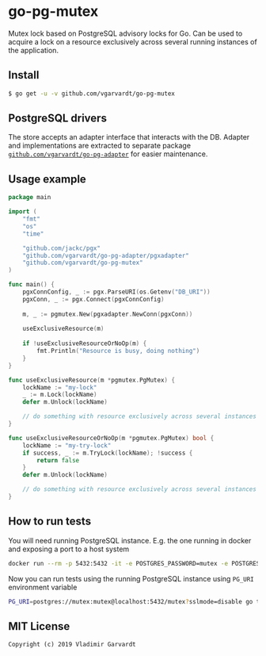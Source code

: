 # go-pg-mutex

Mutex lock based on PostgreSQL advisory locks for Go. Can be used to acquire a lock on a resource exclusively across several running instances of the application.

## Install

```bash
$ go get -u -v github.com/vgarvardt/go-pg-mutex
```

## PostgreSQL drivers

The store accepts an adapter interface that interacts with the DB. Adapter and implementations are extracted to separate package [`github.com/vgarvardt/go-pg-adapter`](https://github.com/vgarvardt/go-pg-adapter) for easier maintenance.

## Usage example

```go
package main

import (
	"fmt"
	"os"
	"time"

	"github.com/jackc/pgx"
	"github.com/vgarvardt/go-pg-adapter/pgxadapter"
	"github.com/vgarvardt/go-pg-mutex"
)

func main() {
	pgxConnConfig, _ := pgx.ParseURI(os.Getenv("DB_URI"))
	pgxConn, _ := pgx.Connect(pgxConnConfig)
	
	m, _ := pgmutex.New(pgxadapter.NewConn(pgxConn))
	
	useExclusiveResource(m)
	
	if !useExclusiveResourceOrNoOp(m) {
		fmt.Println("Resource is busy, doing nothing")
	}
}

func useExclusiveResource(m *pgmutex.PgMutex) {
	lockName := "my-lock"
	_ := m.Lock(lockName)
	defer m.Unlock(lockName)

	// do something with resource exclusively across several instances
}

func useExclusiveResourceOrNoOp(m *pgmutex.PgMutex) bool {
	lockName := "my-try-lock"
	if success, _ := m.TryLock(lockName); !success {
		return false
	}
	defer m.Unlock(lockName)

	// do something with resource exclusively across several instances
}
```

## How to run tests

You will need running PostgreSQL instance. E.g. the one running in docker and exposing a port to a host system

```bash
docker run --rm -p 5432:5432 -it -e POSTGRES_PASSWORD=mutex -e POSTGRES_USER=mutex -e POSTGRES_DB=mutex postgres:10
```

Now you can run tests using the running PostgreSQL instance using `PG_URI` environment variable

```bash
PG_URI=postgres://mutex:mutex@localhost:5432/mutex?sslmode=disable go test -cover ./...
```

## MIT License

```
Copyright (c) 2019 Vladimir Garvardt
```

[Build-Status-Url]: https://travis-ci.org/vgarvardt/go-oauth2-pg
[Build-Status-Image]: https://travis-ci.org/vgarvardt/go-oauth2-pg.svg?branch=master
[codecov-url]: https://codecov.io/gh/vgarvardt/go-oauth2-pg
[codecov-image]: https://codecov.io/gh/vgarvardt/go-oauth2-pg/branch/master/graph/badge.svg
[reportcard-url]: https://goreportcard.com/report/github.com/vgarvardt/go-oauth2-pg
[reportcard-image]: https://goreportcard.com/badge/github.com/vgarvardt/go-oauth2-pg
[godoc-url]: https://godoc.org/github.com/vgarvardt/go-oauth2-pg
[godoc-image]: https://godoc.org/github.com/vgarvardt/go-oauth2-pg?status.svg
[license-url]: http://opensource.org/licenses/MIT
[license-image]: https://img.shields.io/npm/l/express.svg

